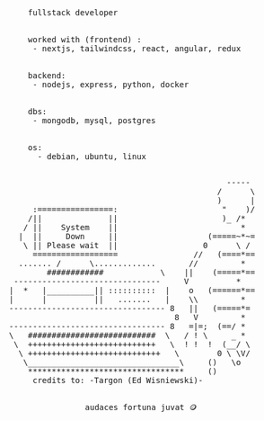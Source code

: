 <p float="left">
    <pre>
      fullstack developer
      <br>
      worked with (frontend) :
       - nextjs, tailwindcss, react, angular, redux
      <br>
      backend: 
       - nodejs, express, python, docker
      <br>
      dbs: 
       - mongodb, mysql, postgres 
      <br>
      os: 
        - debian, ubuntu, linux
   </pre>
  <p float="left">
     <pre style="overflow-x: hidden" overflow="hidden" >
                                                -----
                                              /      \
                                              )      |
       :================:                      "    )/
      /||              ||                      )_ /*
     / ||    System    ||                          *
    |  ||     Down     ||                   (=====~*~=
     \ || Please wait  ||                  0      \ /   
       ==================                //   (====*==
    ....... /      \.............       //         *     
          ############            \    ||    (=====*==
   -------------------------------     V          *      
  |  *   |__________|| ::::::::::  |    o   (======*==
  |      |          ||   .......   |    \\         *    
  --------------------------------- 8   ||   (=====*=
                                     8   V         *      
  --------------------------------- 8   =|=;  (==/ * 
  \   ###########################  \   / ! \     _ * 
   \  +++++++++++++++++++++++++++   \  ! !  !  (__/ \
    \ ++++++++++++++++++++++++++++   \        0 \ \V/
     \________________________________\     ()   \o 
      *********************************     ()         
       credits to: -Targon (Ed Wisniewski)-
    </pre>
  </p>
</p>

<p align="center">
<samp>
  audaces fortuna juvat 🪙
</samp>
</p>

